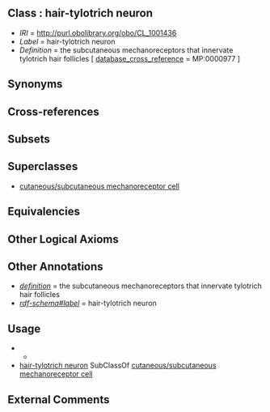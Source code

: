 
## Class : hair-tylotrich neuron

 * *IRI* = http://purl.obolibrary.org/obo/CL_1001436
 * *Label* = hair-tylotrich neuron
 * *Definition* = the subcutaneous mechanoreceptors that innervate tylotrich hair follicles [ [database_cross_reference](../../ef/oboInOwl#hasDbXref.md) = MP:0000977 ]

## Synonyms


## Cross-references


## Subsets


## Superclasses

 * [cutaneous/subcutaneous mechanoreceptor cell](../../CL/87/CL_0002487.md)

## Equivalencies


## Other Logical Axioms


## Other Annotations

 * *[definition](../../IAO/15/IAO_0000115.md)* = the subcutaneous mechanoreceptors that innervate tylotrich hair follicles
 * *[rdf-schema#label](../../el/rdf-schema#label.md)* = hair-tylotrich neuron

## Usage

 * -
 * [hair-tylotrich neuron](../../CL/36/CL_1001436.md) SubClassOf [cutaneous/subcutaneous mechanoreceptor cell](../../CL/87/CL_0002487.md)

## External Comments

